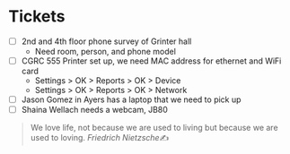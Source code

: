 # Tickets
- [ ] 2nd and 4th floor phone survey of Grinter hall
	- Need room, person, and phone model
- [ ] CGRC 555 Printer set up, we need MAC address for ethernet and WiFi card
	- Settings > OK > Reports > OK > Device
	- Settings > OK > Reports > OK > Network
- [ ] Jason Gomez in Ayers has a laptop that we need to pick up
- [ ] Shaina Wellach needs a webcam, JB80

>We love life, not because we are used to living but because we are used to loving.
  <cite>Friedrich Nietzsche</cite>✍️